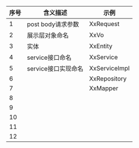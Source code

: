 | 序号 | 含义描述            | 示例          |
| ---- | ------------------- | ------------- |
| 1    | post body请求参数   | XxRequest     |
| 2    | 展示层对象命名      | XxVo          |
| 3    | 实体                | XxEntity      |
| 4    | service接口命名     | XxService     |
| 5    | service接口实现命名 | XxServiceImpl |
| 6    |                     | XxRepository  |
| 7    |                     | XxMapper      |
| 8    |                     |               |
| 9    |                     |               |
| 10   |                     |               |
| 11   |                     |               |
| 12   |                     |               |
